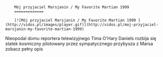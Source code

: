 
        Mój przyjaciel Marsjanin / My Favorite Martian 1999 
        =============
        
        [![Mój przyjaciel Marsjanin / My Favorite Martian 1999 ](http://vidos.pl/images/player.gif)](http://vidos.pl/moj-przyjaciel-marsjanin-my-favorite-martian-1999)
        
        
 Nieopodal domu reportera telewizyjnego Tima O'Hary Daniels rozbija się statek kosmiczny pilotowany przez sympatycznego przybysza z Marsa zobacz pełny opis
    